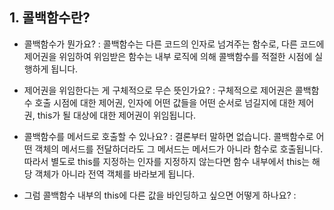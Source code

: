 ## 1. 콜백함수란?
- 콜백함수가 뭔가요?
  : 콜백함수는 다른 코드의 인자로 넘겨주는 함수로, 다른 코드에 제어권을 위임하여 위임받은 함수는 내부 로직에 의해 콜백함수를 적절한 시점에 실행하게 됩니다.
- 제어권을 위임한다는 게 구체적으로 무슨 뜻인가요?
  : 구체적으로 제어권은 콜백함수 호출 시점에 대한 제어권, 인자에 어떤 값들을 어떤 순서로 넘길지에 대한 제어권, this가 될 대상에 대한 제어권이 위임됩니다.
  
- 콜백함수를 메서드로 호출할 수 있나요?
  : 결론부터 말하면 없습니다. 콜백함수로 어떤 객체의 메서드를 전달하더라도 그 메서드는 메서드가 아니라 함수로 호출됩니다. 따라서 별도로 this를 지정하는 인자를 지정하지 않는다면 함수 내부에서 this는 해당 객체가 아니라 전역 객체를 바라보게 됩니다.
- 그럼 콜백함수 내부의 this에 다른 값을 바인딩하고 싶으면 어떻게 하나요?
  : 
  
